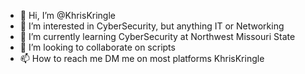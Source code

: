 - 👋 Hi, I’m @KhrisKringle
- 👀 I’m interested in CyberSecurity, but anything IT or Networking
- 🌱 I’m currently learning CyberSecurity at Northwest Missouri State
- 💞️ I’m looking to collaborate on scripts 
- 📫 How to reach me DM me on most platforms KhrisKringle

<!---
KhrisKringle/KhrisKringle is a ✨ special ✨ repository because its `README.md` (this file) appears on your GitHub profile.
You can click the Preview link to take a look at your changes.
--->
